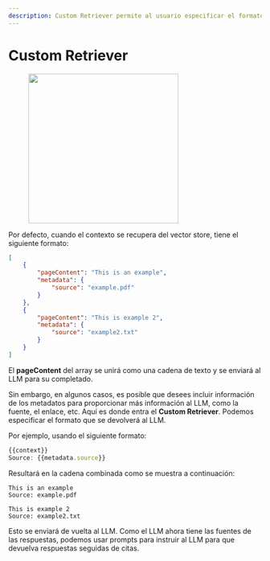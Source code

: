 ```yaml
---
description: Custom Retriever permite al usuario especificar el formato del contexto para el LLM
---
```


# Custom Retriever

<figure><img src="../../../.gitbook/assets/image--3---1---1-.png" alt="" width="298"><figcaption></figcaption></figure>

Por defecto, cuando el contexto se recupera del vector store, tiene el siguiente formato:

```json
[ 
    {
        "pageContent": "This is an example",
        "metadata": {
            "source": "example.pdf"
        }
    },
    {
        "pageContent": "This is example 2",
        "metadata": {
            "source": "example2.txt"
        }
    }
]
```

El **pageContent** del array se unirá como una cadena de texto y se enviará al LLM para su completado.

Sin embargo, en algunos casos, es posible que desees incluir información de los metadatos para proporcionar más información al LLM, como la fuente, el enlace, etc. Aquí es donde entra el **Custom Retriever**. Podemos especificar el formato que se devolverá al LLM.

Por ejemplo, usando el siguiente formato:

```javascript
{{context}}
Source: {{metadata.source}}
```

Resultará en la cadena combinada como se muestra a continuación:

```
This is an example
Source: example.pdf

This is example 2
Source: example2.txt
```

Esto se enviará de vuelta al LLM. Como el LLM ahora tiene las fuentes de las respuestas, podemos usar prompts para instruir al LLM para que devuelva respuestas seguidas de citas.
